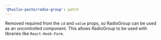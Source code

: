 ```yaml
---
'@twilio-paste/radio-group': patch
---
```


Removed required from the `id` and `value` props, so RadioGroup can be used as an uncontrolled component. This allows RadioGroup to be used with libraries like `React-Hook-Form`.
